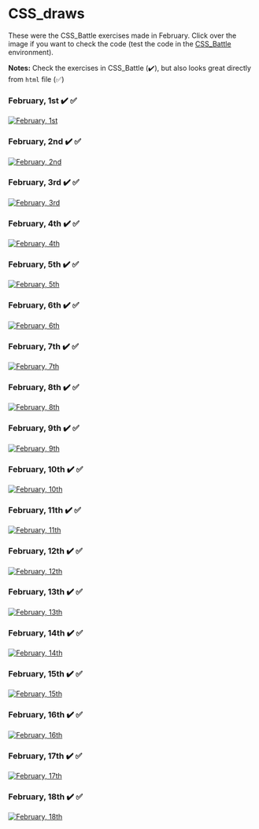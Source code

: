 # CSS_draws

These were the CSS_Battle exercises made in February. Click over the image if you want to check the code (test the code in the [CSS_Battle](https://cssbattle.dev/) environment).

**Notes:** Check the exercises in CSS_Battle (✔️), but also looks great directly from `html` file (✅)

### February, 1st ✔️ ✅
[![February, 1st](draws/01.png)](html/01.html)

### February, 2nd ✔️ ✅
[![February, 2nd](draws/02.png)](html/02.html)

### February, 3rd ✔️ ✅
[![February, 3rd](draws/03.png)](html/03.html)

### February, 4th ✔️ ✅
[![February, 4th](draws/04.png)](html/04.html)

### February, 5th ✔️ ✅
[![February, 5th](draws/05.png)](html/05.html)

### February, 6th ✔️ ✅
[![February, 6th](draws/06.png)](html/06.html)

### February, 7th ✔️ ✅
[![February, 7th](draws/07.png)](html/07.html)

### February, 8th ✔️ ✅
[![February, 8th](draws/08.png)](html/08.html)

### February, 9th ✔️ ✅
[![February, 9th](draws/09.png)](html/09.html)

### February, 10th ✔️ ✅
[![February, 10th](draws/10.png)](html/10.html)

### February, 11th ✔️ ✅
[![February, 11th](draws/11.png)](html/11.html)

### February, 12th ✔️ ✅
[![February, 12th](draws/12.png)](html/12.html)

### February, 13th ✔️ ✅
[![February, 13th](draws/13.png)](html/13.html)

### February, 14th ✔️ ✅
[![February, 14th](draws/14.png)](html/14.html)

### February, 15th ✔️ ✅
[![February, 15th](draws/15.png)](html/15.html)

### February, 16th ✔️ ✅
[![February, 16th](draws/16.png)](html/16.html)

### February, 17th ✔️ ✅
[![February, 17th](draws/17.png)](html/17.html)

### February, 18th ✔️ ✅
[![February, 18th](draws/18.png)](html/18.html)
